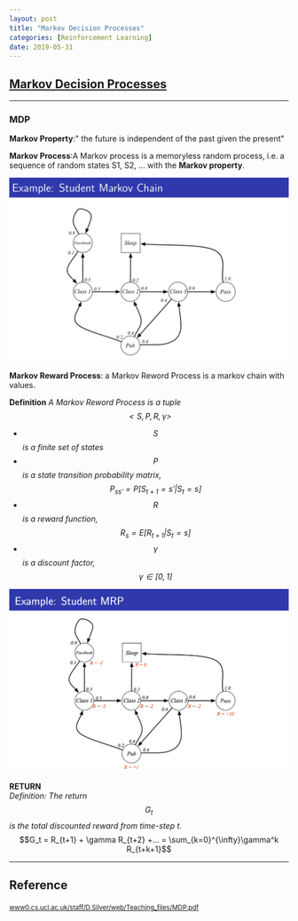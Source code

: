 ```yaml
---
layout: post
title: "Markov Decision Processes"
categories: [Reinforcement Learning]
date: 2019-05-31
---
```


## [Markov Decision Processes](/assets/MDP.pdf)
---

### MDP
**Markov Property**:" the future is independent of the past given the present"

**Markov Process**:A Markov process is a memoryless random process, i.e. a sequence of random states S1, S2, ... with the **Markov property**.

![Example: Student Markov Chain](/assets/eg_mdp.jpg)

**Markov Reward Process**: a Markov Reword Process is a markov chain with values.

**Definition**
*A Markov Reword Process is a tuple $$<S, P, R, \gamma>$$*   
- _$$S$$ is a finite set of states_  
- _$$P$$ is a state transition probability matrix,$$P_{ss'} = P[S_{t+1} = s' | S_{t} = s]$$_  
- _$$R$$ is a reward function, $$R_{s} = E[R_{t+1}|S_t = s]$$_  
- _$$\gamma$$ is a discount factor, $$\gamma \in[0, 1]$$_

![Example: Student MRP](/assets/eg.MRP.jpg)

**RETURN**  
*Definition: The return $$G_t$$ is the total discounted reward from time-step t.*
$$G_t = R_{t+1} + \gamma R_{t+2} +... = \sum_{k=0}^{\infty}\gamma^k R_{t+k+1}$$









---

<h2>Reference</h2>

<small>[www0.cs.ucl.ac.uk/staff/D.Silver/web/Teaching_files/MDP.pdf](http://www0.cs.ucl.ac.uk/staff/D.Silver/web/Teaching_files/MDP.pdf)</small>
